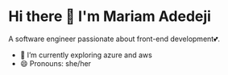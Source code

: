 # Hi there 👋 I'm Mariam Adedeji
A software engineer passionate about front-end development💕.

- 🌱 I’m currently exploring azure and aws
- 😄 Pronouns: she/her
<!-- - 👯 I’m looking to collaborate on ... -->
<!-- - 🔭 I’m currently working on ... -->
<!-- - ⚡ Fun fact: ... -->

